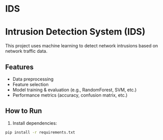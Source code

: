 # IDS
# Intrusion Detection System (IDS)

This project uses machine learning to detect network intrusions based on network traffic data.

## Features
- Data preprocessing
- Feature selection
- Model training & evaluation (e.g., RandomForest, SVM, etc.)
- Performance metrics (accuracy, confusion matrix, etc.)

## How to Run

1. Install dependencies:
```bash
pip install -r requirements.txt
